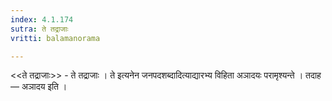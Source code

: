 ```yaml
---
index: 4.1.174
sutra: ते तद्राजाः
vritti: balamanorama

---
```

<<ते तद्राजाः>> - ते तद्राजाः । ते इत्यनेन जनपदशब्दादित्याद्यारभ्य विहिता अञादयः परामृश्यन्ते । तदाह — अञादय इति । 